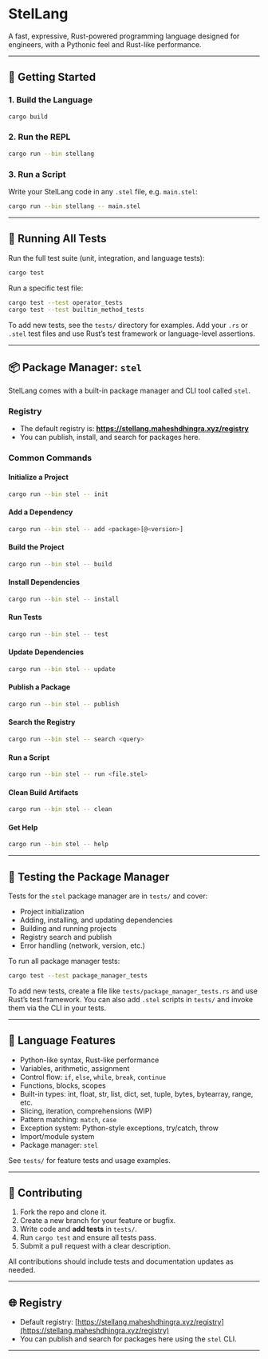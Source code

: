 # StelLang

A fast, expressive, Rust-powered programming language designed for engineers, with a Pythonic feel and Rust-like performance.

---

## 🚀 Getting Started

### 1. Build the Language
```sh
cargo build
```

### 2. Run the REPL
```sh
cargo run --bin stellang
```

### 3. Run a Script
Write your StelLang code in any `.stel` file, e.g. `main.stel`:
```sh
cargo run --bin stellang -- main.stel
```

---

## 🧪 Running All Tests

Run the full test suite (unit, integration, and language tests):
```sh
cargo test
```

Run a specific test file:
```sh
cargo test --test operator_tests
cargo test --test builtin_method_tests
```

To add new tests, see the `tests/` directory for examples. Add your `.rs` or `.stel` test files and use Rust’s test framework or language-level assertions.

---

## 📦 Package Manager: `stel`

StelLang comes with a built-in package manager and CLI tool called `stel`.

### Registry
- The default registry is: **https://stellang.maheshdhingra.xyz/registry**
- You can publish, install, and search for packages here.

### Common Commands

#### Initialize a Project
```sh
cargo run --bin stel -- init
```

#### Add a Dependency
```sh
cargo run --bin stel -- add <package>[@<version>]
```

#### Build the Project
```sh
cargo run --bin stel -- build
```

#### Install Dependencies
```sh
cargo run --bin stel -- install
```

#### Run Tests
```sh
cargo run --bin stel -- test
```

#### Update Dependencies
```sh
cargo run --bin stel -- update
```

#### Publish a Package
```sh
cargo run --bin stel -- publish
```

#### Search the Registry
```sh
cargo run --bin stel -- search <query>
```

#### Run a Script
```sh
cargo run --bin stel -- run <file.stel>
```

#### Clean Build Artifacts
```sh
cargo run --bin stel -- clean
```

#### Get Help
```sh
cargo run --bin stel -- help
```

---

## 🧪 Testing the Package Manager

Tests for the `stel` package manager are in `tests/` and cover:
- Project initialization
- Adding, installing, and updating dependencies
- Building and running projects
- Registry search and publish
- Error handling (network, version, etc.)

To run all package manager tests:
```sh
cargo test --test package_manager_tests
```

To add new tests, create a file like `tests/package_manager_tests.rs` and use Rust’s test framework. You can also add `.stel` scripts in `tests/` and invoke them via the CLI in your tests.

---

## 📝 Language Features

- Python-like syntax, Rust-like performance
- Variables, arithmetic, assignment
- Control flow: `if`, `else`, `while`, `break`, `continue`
- Functions, blocks, scopes
- Built-in types: int, float, str, list, dict, set, tuple, bytes, bytearray, range, etc.
- Slicing, iteration, comprehensions (WIP)
- Pattern matching: `match`, `case`
- Exception system: Python-style exceptions, try/catch, throw
- Import/module system
- Package manager: `stel`

See `tests/` for feature tests and usage examples.

---

## 🤝 Contributing

1. Fork the repo and clone it.
2. Create a new branch for your feature or bugfix.
3. Write code and **add tests** in `tests/`.
4. Run `cargo test` and ensure all tests pass.
5. Submit a pull request with a clear description.

All contributions should include tests and documentation updates as needed.


---

## 🌐 Registry

- Default registry: [https://stellang.maheshdhingra.xyz/registry](https://stellang.maheshdhingra.xyz/registry)
- You can publish and search for packages here using the `stel` CLI.

---

